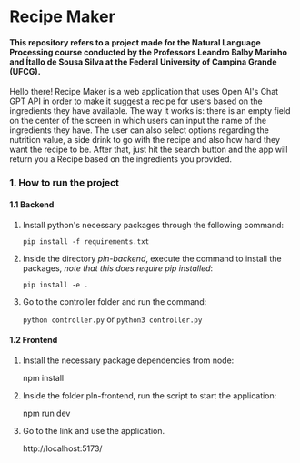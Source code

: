 # Recipe Maker

#### This repository refers to a project made for the Natural Language Processing course conducted by the Professors Leandro Balby Marinho and Ítallo de Sousa Silva at the Federal University of Campina Grande (UFCG).

Hello there! Recipe Maker is a web application that uses Open AI's Chat GPT API in order to make it suggest a recipe for users based on the ingredients they have available. The way it works is: there is an empty field on the center of the screen in which users can input the name of the ingredients they have. 
The user can also select options regarding the nutrition value, a side drink to go with the recipe and also how hard they want the recipe to be. After that, just hit the search button and the app will return you a Recipe based on the ingredients you provided.
### 1. How to run the project

#### 1.1 Backend
1. Install python's necessary packages through the following command:

    ```pip install -f requirements.txt```

2. Inside the directory *pln-backend*, execute the command to install the packages, *note that this does require pip installed*:

    `pip install -e .`

3. Go to the controller folder and run the command:

    `python controller.py` or `python3 controller.py`

#### 1.2 Frontend

1. Install the necessary package dependencies from node:

   npm install

2. Inside the folder pln-frontend, run the script to start the application:

   npm run dev

3. Go to the link and use the application.

   http://localhost:5173/
